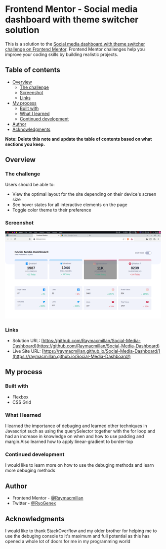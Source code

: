# Frontend Mentor - Social media dashboard with theme switcher solution

This is a solution to the [Social media dashboard with theme switcher challenge on Frontend Mentor](https://www.frontendmentor.io/challenges/social-media-dashboard-with-theme-switcher-6oY8ozp_H). Frontend Mentor challenges help you improve your coding skills by building realistic projects. 

## Table of contents

- [Overview](#overview)
  - [The challenge](#the-challenge)
  - [Screenshot](#screenshot)
  - [Links](#links)
- [My process](#my-process)
  - [Built with](#built-with)
  - [What I learned](#what-i-learned)
  - [Continued development](#continued-development)
- [Author](#author)
- [Acknowledgments](#acknowledgments)

**Note: Delete this note and update the table of contents based on what sections you keep.**

## Overview

### The challenge

Users should be able to:

- View the optimal layout for the site depending on their device's screen size
- See hover states for all interactive elements on the page
- Toggle color theme to their preference

### Screenshot

![](./design/Screenshot_37.png)

### Links

- Solution URL: [https://github.com/Raymacmillan/Social-Media-Dashboard](https://github.com/Raymacmillan/Social-Media-Dashboard)
- Live Site URL: [https://raymacmillan.github.io/Social-Media-Dashboard/](https://raymacmillan.github.io/Social-Media-Dashboard/)

## My process

### Built with
- Flexbox
- CSS Grid


### What I learned

I learned the importance of debuging and learned other techniques in Javascript such as using the querySelector together with the for loop and had an increase in knowledge on when and how to use padding and margin.Also learned how to apply linear-gradient to border-top


### Continued development

I would like to learn more on how to use the debuging methods and learn more debuging methods

## Author

- Frontend Mentor - [@Raymacmillan](https://www.frontendmentor.io/profile/Raymacmillan)
- Twitter - [@RyoGenex](https://www.twitter.com/RyoGenex)

## Acknowledgments

I would like to thank StackOverflow and my older brother for helping me to use the debuging console to it's maximum and full potential as this has opened a whole lot of doors for me in my programming world
